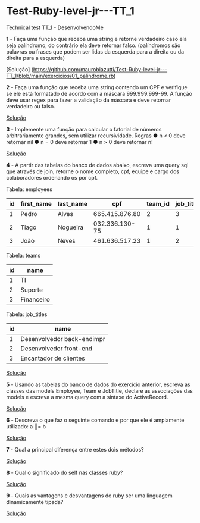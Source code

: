 # Test-Ruby-level-jr---TT_1
Technical test TT_1 - DesenvolvendoMe



**1** - Faça uma função que receba uma string e retorne verdadeiro caso ela seja palíndromo, do contrário ela deve retornar falso. (palíndromos são palavras ou frases que podem ser lidas da esquerda para a direita ou da direita para a esquerda)

[Solução] (https://github.com/maurobiazutti/Test-Ruby-level-jr---TT_1/blob/main/exercicios/01_palindrome.rb) 


**2** - Faça uma função que receba uma string contendo um CPF e verifique se ele está formatado de acordo com a máscara 999.999.999-99. A função deve usar regex para fazer a validação da máscara e deve retornar verdadeiro ou falso.

[Solução]( https://github.com/maurobiazutti/Test-Ruby-level-jr---TT_1/blob/main/02_verifica_cpf.rb )


**3** - Implemente uma função para calcular o fatorial de números arbitrariamente grandes, sem utilizar recursividade.
Regras
● n < 0 deve retornar nil
● n = 0 deve retornar 1
● n > 0 deve retornar n!

[Solução]( https://github.com/maurobiazutti/Test-Ruby-level-jr---TT_1/blob/main/03_fatorial_n.rb )


**4** - A partir das tabelas do banco de dados abaixo, escreva uma query sql que através de join, retorne o nome completo, cpf, equipe e cargo dos colaboradores ordenando os por cpf.

Tabela: employees

| id | first_name | last_name | cpf | team_id | job_title_id |
|---|---|---|---|---|--|
| 1 | Pedro | Alves | 665.415.876.80 | 2 | 3 |
| 2 | Tiago | Nogueira | 032.336.130-75 | 1 | 1 |
| 3 | João | Neves | 461.636.517.23 | 1 | 2 |


Tabela: teams

| id | name |
|---|---|
| 1 | TI |
| 2 | Suporte |
| 3 | Financeiro |

Tabela: job_titles

| id | name |
|---|---|
| 1 | Desenvolvedor back-endimpr |
| 2 | Desenvolvedor front-end |
| 3 | Encantador de clientes |

[Solução]( https://github.com/maurobiazutti/Test-Ruby-level-jr---TT_1/blob/main/04_query_sql.rb )

**5** - Usando as tabelas do banco de dados do exercício anterior, escreva as classes das models Employee, Team e JobTitle, declare as associações das models e escreva a mesma query com a sintaxe do ActiveRecord.

[Solução](  )


**6** - Descreva o que faz o seguinte comando e por que ele é amplamente utilizado: a ||= b

[Solução]( https://github.com/maurobiazutti/Test-Ruby-level-jr---TT_1/blob/main/06_comando_a%7C%7C%3Db.rb )


**7** - Qual a principal diferença entre estes dois métodos?

[Solução]( https://github.com/maurobiazutti/Test-Ruby-level-jr---TT_1/blob/main/07_java_ruby.rb )


**8** - Qual o significado do self nas classes ruby?

[Solução]( https://github.com/maurobiazutti/Test-Ruby-level-jr---TT_1/blob/main/08_self.rb )


**9** -  Quais as vantagens e desvantagens do ruby ser uma linguagem dinamicamente tipada?

[Solução]( https://github.com/maurobiazutti/Test-Ruby-level-jr---TT_1/blob/main/09_ruby_tipagem.rb )
